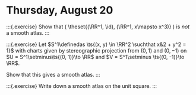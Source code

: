 # Thursday, August 20

:::{.exercise}
Show that \( \theset{(\RR^1, \id), (\RR^1, x\mapsto x^3)} \) is *not* a smooth atlas.
:::

:::{.exercise}
Let $S^1\definedas \ts{(x, y) \in \RR^2 \suchthat x&2 + y^2 = 1}$ with charts given by stereographic projection from $(0, 1)$ and $(0, -1)$ on $U = S^1\setminus\ts{(0, 1)}\to \RR$ and $V = S^1\setminus \ts{(0, -1)}\to \RR$.

Show that this gives a smooth atlas.
:::

:::{.exercise}
Write down a smooth atlas on the unit square.
:::






